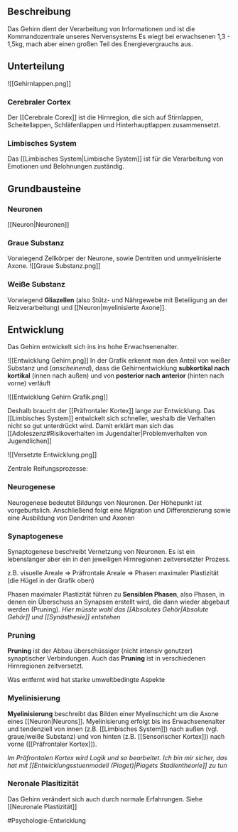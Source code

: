 ## Beschreibung
Das Gehirn dient der Verarbeitung von Informationen und ist die Kommandozentrale unseres Nervensystems
Es wiegt bei erwachsenen 1,3 - 1,5kg, mach aber einen großen Teil des Energievergrauchs aus.

## Unterteilung
![[Gehirnlappen.png]]

### Cerebraler Cortex
Der [[Cerebrale Corex]] ist die Hirnregion, die sich auf Stirnlappen, Scheitellappen, Schläfenllappen und Hinterhauptlappen zusammensetzt.

### Limbisches System
Das [[Limbisches System|Limbische System]] ist für die Verarbeitung von Emotionen und Belohnungen zuständig.

## Grundbausteine
### Neuronen
[[Neuron|Neuronen]]

### Graue Substanz
Vorwiegend Zellkörper der Neurone, sowie Dentriten und unmyelinisierte Axone.
![[Graue Substanz.png]]
### Weiße Substanz
Vorwiegend **Gliazellen** (also Stütz- und Nährgewebe mit Beteiligung an der Reizverarbeitung) und [[Neuron|myelinisierte Axone]].

## Entwicklung
Das Gehirn entwickelt sich ins ins hohe Erwachsenenalter.

![[Entwicklung Gehirn.png]]
In der Grafik erkennt man den Anteil von weißer Substanz und (*anscheinend*), dass die Gehirnentwicklung **subkortikal nach kortikal** (innen nach außen) und von **posterior nach anterior** (hinten nach vorne) verläuft  



![[Entwicklung Gehirn Grafik.png]]

Deshalb braucht der [[Präfrontaler Kortex]] lange zur Entwicklung. Das [[Limbisches System]] entwickelt sich schneller, weshalb die Verhalten nicht so gut unterdrückt wird. Damit erklärt man sich das [[Adoleszenz#Risikoverhalten im Jugendalter|Problemverhalten von Jugendlichen]]  

![[Versetzte Entwicklung.png]]

Zentrale Reifungsprozesse:

### Neurogenese
Neurogenese bedeutet Bildungs von Neuronen. Der Höhepunkt ist vorgeburtslich. Anschließend folgt eine Migration und Differenzierung sowie eine Ausbildung von Dendriten und Axonen

### Synaptogenese
Synaptogenese beschreibt Vernetzung von Neuronen. Es ist ein lebenslanger aber ein in den jeweiligen Hirnregionen zeitversetzter Prozess.

z.B. visuelle Areale => Präfrontale Areale => Phasen maximaler Plastizität (die Hügel in der Grafik oben)

Phasen maximaler Plastizität führen zu **Sensiblen Phasen**, also Phasen, in denen ein Überschuss an Synapsen erstellt wird, die dann wieder abgebaut werden (Pruning). 
*Hier müsste wohl das [[Absolutes Gehör|Absolute Gehör]] und [[Synästhesie]] entstehen*

### Pruning
**Pruning** ist der Abbau überschüssiger (nicht intensiv genutzer) synaptischer Verbindungen. Auch das **Pruning** ist in verschiedenen Hirnregionen zeitversetzt.

Was entfernt wird hat starke umweltbedingte Aspekte

### Myelinisierung
**Myelinisierung** beschreibt das Bilden einer Myelinschicht um die Axone eines [[Neuron|Neurons]].
Myelinisierung erfolgt bis ins Erwachsenenalter und tendenziell von innen (z.B. [[Limbisches System]]) nach außen (vgl. graue/weiße Substanz) und von hinten (z.B. [[Sensorischer Kortex]]) nach vorne ([[Präfrontaler Kortex]]).

*Im Präfrontalen Kortex wird Logik und so bearbeitet. Ich bin mir sicher, das hat mit [[Entwicklungsstuenmodell (Piaget)|Piagets Stadientheorie]] zu tun*

### Neronale Plasitizität
Das Gehirn verändert sich auch durch normale Erfahrungen. Siehe [[Neuronale Plastizität]]

#Psychologie-Entwicklung 